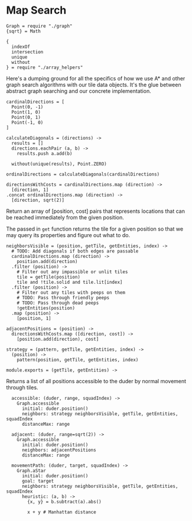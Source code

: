 Map Search
==========

    Graph = require "./graph"
    {sqrt} = Math

    {
      indexOf
      intersection
      unique
      without
    } = require "./array_helpers"

Here's a dumping ground for all the specifics of how we use A* and other graph
search algorithms with our tile data objects. It's the glue between
abstract graph searching and our concrete implementation.

    cardinalDirections = [
      Point(0, -1)
      Point(1, 0)
      Point(0, 1)
      Point(-1, 0)
    ]

    calculateDiagonals = (directions) ->
      results = []
      directions.eachPair (a, b) ->
        results.push a.add(b)

      without(unique(results), Point.ZERO)

    ordinalDirections = calculateDiagonals(cardinalDirections)

    directionsWithCosts = cardinalDirections.map (direction) ->
      [direction, 1]
    .concat ordinalDirections.map (direction) ->
      [direction, sqrt(2)]

Return an array of [position, cost] pairs that represents locations that can
be reached immediately from the given position.

The passed in `get` function returns the tile for a given position so that we
may query its properties and figure out what to do.

    neighborsVisible = (position, getTile, getEntities, index) ->
      # TODO: Add diagonals if both edges are passable
      cardinalDirections.map (direction) ->
        position.add(direction)
      .filter (position) ->
        # Filter out any impassible or unlit tiles
        tile = getTile(position)
        tile and !tile.solid and tile.lit[index]
      .filter (position) ->
        # Filter out any tiles with peeps on them
        # TODO: Pass through friendly peeps
        # TODO: Pass through dead peeps
        !getEntities(position)
      .map (position) ->
        [position, 1]

    adjacentPositions = (position) ->
      directionsWithCosts.map ([direction, cost]) ->
        [position.add(direction), cost]

    strategy = (pattern, getTile, getEntities, index) ->
      (position) ->
        pattern(position, getTile, getEntities, index)

    module.exports = (getTile, getEntities) ->

Returns a list of all positions accessible to the duder by normal movement
through tiles.

      accessible: (duder, range, squadIndex) ->
        Graph.accessible
          initial: duder.position()
          neighbors: strategy neighborsVisible, getTile, getEntities, squadIndex
          distanceMax: range

      adjacent: (duder, range=sqrt(2)) ->
        Graph.accessible
          initial: duder.position()
          neighbors: adjacentPositions
          distanceMax: range

      movementPath: (duder, target, squadIndex) ->
        Graph.aStar
          initial: duder.position()
          goal: target
          neighbors: strategy neighborsVisible, getTile, getEntities, squadIndex
          heuristic: (a, b) ->
            {x, y} = b.subtract(a).abs()

            x + y # Manhattan distance
